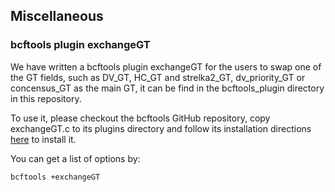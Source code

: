 ## Miscellaneous

### bcftools plugin exchangeGT
We have written a bcftools plugin exchangeGT for the users to swap one of the GT fields, such as DV_GT, HC_GT and strelka2_GT, dv_priority_GT or concensus_GT as the main GT, it can be find in the bcftools_plugin directory in this repository. 

To use it, please checkout the bcftools GitHub repository, copy exchangeGT.c to its plugins directory and follow its installation directions [here](https://samtools.github.io/bcftools/howtos/install.html) to install it. 

You can get a list of options by:
```
bcftools +exchangeGT 
```

      
